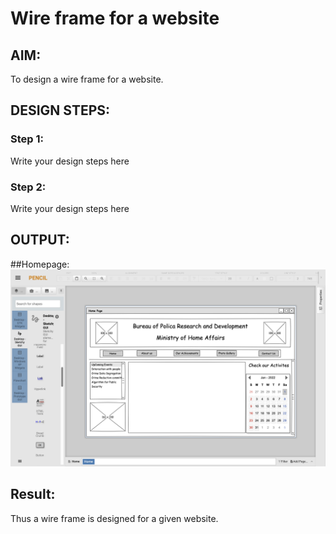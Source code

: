 # Wire frame for a website

## AIM:
To design a wire frame for a website.

## DESIGN STEPS:

### Step 1:
Write your design steps here 

### Step 2:
Write your design steps here

## OUTPUT:
##Homepage:
![Home page](Homepage.png)


## Result:
Thus a wire frame is designed for a given website.
